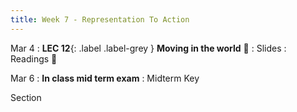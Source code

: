 ```yaml
---
title: Week 7 - Representation To Action
---
```


Mar 4
: **LEC 12**{: .label .label-grey } **Moving in the world** 🎥
    : Slides
: Readings 📖

Mar 6
: **In class mid term exam**
    : Midterm Key

Section

